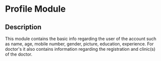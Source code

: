 # Profile Module

## Description

This module contains the basic info regarding the user of the account such as name, age, mobile number, gender, picture, education, experience.
For doctor's it also contains information regarding the registration and clinic(s) of the doctor.
